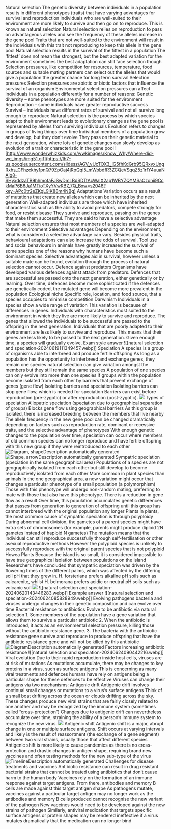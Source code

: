 Natural selection
	The genetic diversity between individuals in a population results in different phenotypes (traits) that have varying advantages for survival and reproduction
	Individuals who are well-suited to their environment are more likely to survive and then go on to reproduce. This is known as natural selection
	Natural selection relies on reproduction to pass on advantageous alleles and see the frequency of these alleles increase in the gene pool
	Traits that are not well-suited to the environment will result in the individuals with this trait not reproducing to keep this allele in the gene pool
	Natural selection results in the survival of the fittest in a population
	The ‘fittest’ does not mean the strongest, but the best adapted variation for the environment 
		sometimes the best adaptation can still face selection though
	Selection pressures, like competition for resources, temperature, food sources and suitable mating partners can select out the alleles that would give a population the greater chance for long term survival
	Selection pressures
		Selection pressures are abiotic or biotic factors that influence the survival of an organism
		Environmental selection pressures can affect individuals in a population differently for a number of reasons:
			Genetic diversity – some phenotypes are more suited for the environment
			Reproduction – some individuals have greater reproductive success
			Survival – individuals have different rates of survival and not all survive long enough to reproduce
	Natural selection is the process by which species adapt to their environment
		leads to evolutionary change as the gene pool is represented by alleles from surviving individuals
	Evolution refers to changes in groups of living things over time
	Individual members of a population grow and develop, but they don’t evolve 
		They pass on their genetic material to the next generation, where lots of genetic changes can slowly develop as evolution of a trait or characteristic in the gene pool
		![http://www.wonderwhizkids.com/wwkimages/Know_Why/Where-did-we_imgs/img51.gif](https://lh7-us.googleusercontent.com/slidesz/AGV_vUcTOX3_iG5fhKdGrb95QRxyxUngRxhs_CFhzckhy1pnQ79ZpOaj4jRpQqI5_mWpbdfR3ZCQeVSqqZ5z1rfY4uuaNAig8-SHyxddzaTB9hhmofaFJSwDmLBdSDTtAcWalX2ag1WBYZQYMSaCzonii9CckMaP6B8Ja1MTioTXyYVwRB7_7Q_Bxw=s2048?key=APc0tr2eZKgL9IK88m4NBg)
	Adaptations
		Variation occurs as a result of mutations that create new alleles which can be inherited by the next generation
		Well-adapted individuals are those which have inherited characteristics such as the ability to avoid predators, compete strongly for food, or resist disease 
			They survive and reproduce, passing on the genes that make them successful. They are said to have a selective advantage
		Natural selection ensures that most members of a species are well-adapted to their environment
		Selective advantages
			Depending on the environment, what is considered a selective advantage can vary.
			Besides physical traits, behavioural adaptations can also increase the odds of survival.
			Tool use and social behaviours in animals have greatly increased the survival of some species 
				one of the reasons why humans have become such a dominant species.
			Selective advantages aid in survival, however unless a suitable mate can be found, evolution through the process of natural selection cannot occur.
		Defence against predators
			Organisms have developed various defences against attack from predators.
			Defences that are successful are passed onto the next generation, either genetically or by learning.
			Over time, defences become more sophisticated 
				if the defences are genetically coded, the mutated gene will become more prevalent in the population
		Ecological niche
			Specific role, location, and food source, that a species occupies to minimise competition
		Darwinism
			Individuals in a species show a wide range of variation
			This variation is because of differences in genes.
			Individuals with characteristics most suited to the environment in which they live are more likely to survive and reproduce.
			The genes that allowed the individuals to be successful are passed to the offspring in the next generation.
			Individuals that are poorly adapted to their environment are less likely to survive and reproduce. This means that their genes are less likely to be passed to the next generation. 
			Given enough time, a species will gradually evolve.
	Exam style answer
		![[natural selection and speciation-20240619111349457.webp]]
Speciation
	A species is a group of organisms able to interbreed and produce fertile offspring
	As long as a population has the opportunity to interbreed and exchange genes, they remain one species 
		natural selection can give variation amongst the members but they still remain the same species
	A population of one species can only evolve into more than one species if groups within the population become isolated from each other by barriers that prevent exchange of genes (gene flow)
	Isolating barriers and speciation
		Isolating barriers can stop gene flow, which is needed for speciation
		Barriers can exist before reproduction (pre-zygotic) or after reproduction (post-zygotic).
		![](https://lh7-us.googleusercontent.com/slidesz/AGV_vUdJt_Imnf9KcnjAsOniHE23Ohoav4LFX5mjJIm8SYe1Hgif1LwUg7fRFMA9COkEgacEuN0pj--q-KPORT17IdYVxes6qawo58_3ayYrDWRoSOAx2HPUBw5fUQ0dDIvbhJzue4n8895vNxrDe1elkfLZL0GJ29hd97c2KJLDphgUJoj_uwH76Cg=s2048?key=APc0tr2eZKgL9IK88m4NBg)
		Types of speciation
			Allopatric speciation (speciation due to geographical separation of groups)
				Blocks gene flow using geographical barriers
				As this group is isolated, there is increased breeding between the members that live nearby
				The allele frequency in the new gene pool can be changed dramatically depending on factors such as reproduction rate, dominant or recessive traits, and the selective advantage of phenotypes
				With enough genetic changes to the population over time, speciation can occur where members of old common species can no longer reproduce and have fertile offspring with this new group if they were reintroduced to each other
				![Diagram, shapeDescription automatically generated](https://lh7-us.googleusercontent.com/slidesz/AGV_vUcncDXHTpkKLrB83QvshYkLr97O_ISN5S7-hH8Rho95AqjFUnwtcjxP6fXhURX58iD-u8zE9pg2rz7j8UJ_-BPzAjhOjsIg4Hh161Gi9BBn8Mv63Ch1SXxWPCE0fNjpzp_Zh_V7C40Z3UwrqqIMVTWx75d7xjtKO27FcDfmeLXSwUN2kjJgxg=s2048?key=APc0tr2eZKgL9IK88m4NBg)
				![Shape, arrowDescription automatically generated](https://lh7-us.googleusercontent.com/slidesz/AGV_vUfClhKKBZQC-k34bkQ_PpECTCilLpnGB6KEah28Yqfj9-7mB-LuuZfE3nEFKy-j83iXZCRjJ3ycwiwgmII4lIIMrUC086oSK3w5cDk6u62l2TH9RDJo4TsTQJRf12Lvy0O-HovJXYagAAw44k38uhzQfRebmw5_UdKv3OAHAo05aXWhfQx5ZA=s2048?key=APc0tr2eZKgL9IK88m4NBg)
			Sympatric speciation (speciation in the same geographical area)
				Populations of a species are not geographically isolated from each other but still develop to become reproductively isolated from each other
				More common in plant species than animals
				In the one geographical area, a new variation might occur that changes a particular phenotype of a small population (a polymorphism)
				Those with this phenotype will undergo non-random mating, preferring to mate with those that also have this phenotype. There is a reduction in gene flow as a result
				Over time, this population accumulates genetic differences that passes from generation to generation of offspring until this group has cannot interbreed with the original population any longer 
				Plants
					In plants, the most common cause of sympatric speciation is through polyploidy
					During abnormal cell division, the gametes of a parent species might have extra sets of chromosomes (for example, parents might produce diploid 2N gametes instead of haploid N gametes)
					The mutation means that the individual can still reproduce successfully through self-fertilisation or other asexual reproductive methods
					However the polyploid species is unlikely to successfully reproduce with the original parent species that is not polyploid
				Howea Plants
					Because the island is so small, it is considered impossible to have true geographical isolation between populations on the island
					Researchers have concluded that sympatric speciation was driven by the flowering times of the different palms, which was affected by the differing soil pH that they grew in. H. forsteriana prefers alkaline pH soils such as calcarenite, whilst H. belmorana prefers acidic or neutral pH soils such as volcanic soil
					![](https://lh7-us.googleusercontent.com/slidesz/AGV_vUemTriOsvZE5gnf3Hn4M678uV7Fmwdz8rMdcLhfL-1G7kg_qrA6SVws6rp7G9fTGhlUzMrLfm-kmswF0sM8PQRLiIPW5XF2tcgI2L2xLMozNDXwe9y_4_GSnDWGEaF53REri29yjJKpGmO8Z9YFZyZm_e_LlbaKwQMBwtbYjvI5zZZM4QsPUV8=s2048?key=APc0tr2eZKgL9IK88m4NBg)
			![[natural selection and speciation-20240620143446283.webp]]
	Example answer
		![[natural selection and speciation-20240624085828949.webp]]
Evolving pathogens
	bacteria and viruses undergo changes in their genetic composition and can evolve over time
	Bacterial resistance to antibiotics
		Evolve to be antibiotic via natural selection
		1. Some members of the population have a gene variation that allows them to survive a particular antibiotic
		2. When the antibiotic is introduced, it acts as an environmental selection pressure, killing those without the antibiotic resistance gene.
		3. The bacteria with the antibiotic resistance gene survive and reproduce to produce offspring that have the antibiotic resistance gene and will not be killed by this antibiotic
		![DiagramDescription automatically generated](https://lh7-us.googleusercontent.com/slidesz/AGV_vUfeerxPbMWGaYcRcsgblQ8-v2Dof0-XEqXhUnvt-EkgZAOCe-1uiMW5k59Z6FeFP1DPQ6IJPZWKf1Umel33gX6t_AejNLt9aMReujpV8Nh79hQIrBQsb-5ne-gxLqG2oUkkHouCBIBaq2hIJ8tWVS4QyAprGzk2kAharJOdWBtgG8iydzrUJg=s2048?key=APc0tr2eZKgL9IK88m4NBg)
		Factors increasing antibiotic resistance
			![[natural selection and speciation-20240624090442216.webp]]
	Viral evolution
		Due to their rapid reproduction inside host cells, viruses are at risk of mutations
		As mutations accumulate, there may be changes to key proteins in a virus, such as surface antigens
		This is concerning as many viral treatments and defences humans have rely on antigens being a particular shape for these defences to be effective
		Viruses can change their antigens via two mechanisms:
			Antigenic drift
				Antigenic drift involves continual small changes or mutations to a virus’s surface antigens 
				Think of a small boat drifting across the ocean or clouds drifting across the sky. These changes produce new viral strains that are fairly closely related to one another and may be recognized by the immune system (sometimes called “cross-protection”)
				Changes due to antigenic drift can nevertheless accumulate over time, straining the ability of a person’s immune system to recognize the new virus.
				![](https://lh7-us.googleusercontent.com/slidesz/AGV_vUckgoaWen1Il8Xjyfm2spL1oTT6-zO-EejqAFw9MbkXRg7v1OXPZFAchZYav_vAgeWSJhdTZOSd_YRbpLp7oWUeZiyorY9DPOUFJ1rhL0B9y-ddpZ_h9EVyRWokt7j4iBsdROJ2GPmCdqJXpz8zTb-hAQhZMBMw_qfpCTQeNOgTnDFdkV2xmHg=s2048?key=APc0tr2eZKgL9IK88m4NBg)
			Antigenic shift
				Antigenic shift is a major, abrupt change in one or multiple surface antigens. 
				Shift occurs at varying intervals and likely is the result of reassortment (the exchange of a gene segment) between two viral strains, usually those that affect different species
				Antigenic shift is more likely to cause pandemics as there is no cross-protection and drastic changes in antigen shape, requiring brand new vaccines and often testing methods for the new sub-type of the virus
				![TimelineDescription automatically generated](https://lh7-us.googleusercontent.com/slidesz/AGV_vUcMDCOFXUnavKHVgwXlxzamHYEddzFGlldIFA1t8OFMQrdAIun9zvePUXH6fWOZ7_KYF-QQyMZg09NNH9JPv6mYjZP34Vb9lkp_4LqfOfovu7nHAoSj3hV7gGS0ALJ5urRKrJJC5XyS9jcXeSWC3-FSmdfpYWArnmNnY79-nYIDvY-v-NMjxck=s2048?key=APc0tr2eZKgL9IK88m4NBg)
		Challenges for disease treatments and vaccines
			Antibiotic resistance can result in drug resistant bacterial strains that cannot be treated using antibiotics that don’t cause harm to the human body
			Vaccines rely on the formation of an immune response against target antigens. From there, antibodies and memory B cells are made against this target antigen shape
			As pathogens mutate, vaccines against a particular target antigen may no longer work as the antibodies and memory B cells produced cannot recognise the new variant of the pathogen
			New vaccines would need to be developed against the new strains of pathogen
			Similarly, antiviral medication that targets specific surface antigens or protein shapes may be rendered ineffective if a virus mutates dramatically that the medication can no longer bind









